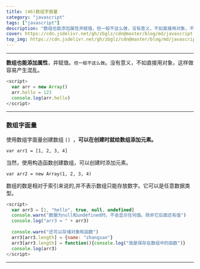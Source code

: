 ```yaml
---
title: (46)数组字面量
category: "javascript"
tags: ["javascript"]
description: "数组也能添加属性并赋值，但一般不这么做，没有意义，不如直接用对象，不然容易产生混乱。"
cover: https://cdn.jsdelivr.net/gh/zbglz/cdn@master/blog/md/javascript.svg
top_img: https://cdn.jsdelivr.net/gh/zbglz/cdn@master/blog/md/javascript.svg
---
```


***

**数组也能添加属性**，并赋值。`但一般不这么做`。没有意义，不如直接用对象，这样做容易产生混乱。

```js js
<script>
  var arr = new Array()
  arr.hello = 123
  console.log(arr.hello)
</script>
```

***

### 数组字面量

使用数组字面量创建数组 `[] `，**可以在创建时就给数组添加元素。**

    var arr1 = [1, 2, 3, 4]

当然，使用构造函数创建数组，可以创建时添加元素。

    var arr2 = new Array(1, 2, 3, 4)

数组的数是相对于索引来说的,并不表示数组只能存放数字。它可以是任意数据类型。

```js js
<script>
  var arr3 = [1, "hello", true, null, undefined]
  console.warn("数据为null和undefined时，不会显示任何值。除非它后面还有值")
  console.log("arr3 = " + arr3)
  
  console.warn("还可以存储对象和函数")
  arr3[arr3.length] = {name: "zhangsan"}
  arr3[arr3.length] = function(){console.log("我是保存在数组中的函数")}
  console.log(arr3)
</script>
```


***